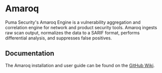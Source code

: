 # Amaroq

Puma Security's Amaroq Engine is a vulnerability aggregation and correlation engine for network and product security tools. Amaroq ingests raw scan output, normalizes the data to a SARIF format, performs differential analysis, and suppresses false positives.

## Documentation

The Amaroq installation and user guide can be found on the [GitHub Wiki](https://github.com/pumasecurity/amaroq/wiki).
